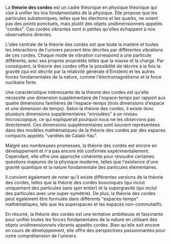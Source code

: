 La **théorie des cordes** est un cadre théorique en physique théorique qui vise à unifier les lois fondamentales de la physique. Elle propose que les particules subatomiques, telles que les électrons et les quarks, ne soient pas des points ponctuels, mais plutôt des objets unidimensionnels appelés "cordes". Ces cordes vibrantes sont si petites qu'elles échappent à nos observations directes.

L'idée centrale de la théorie des cordes est que toute la matière et toutes les interactions de l'univers peuvent être décrites par différentes vibrations de ces cordes. Chaque mode de vibration correspond à une particule différente, avec ses propres propriétés telles que la masse et la charge. Par conséquent, la théorie des cordes offre la possibilité de décrire à la fois la gravité (qui est décrite par la relativité générale d'Einstein) et les autres forces fondamentales de la nature, comme l'électromagnétisme et la force nucléaire forte.

Une caractéristique intéressante de la théorie des cordes est qu'elle nécessite une dimension supplémentaire de l'espace-temps par rapport aux quatre dimensions familières de l'espace-temps (trois dimensions d'espace et une dimension de temps). Selon la théorie des cordes, il existe donc plusieurs dimensions supplémentaires "enroulées" à un niveau microscopique, ce qui expliquerait pourquoi nous ne les observons pas directement. Ces dimensions supplémentaires sont souvent représentées dans des modèles mathématiques de la théorie des cordes par des espaces compacts appelés "variétés de Calabi-Yau".

Malgré ses nombreuses promesses, la théorie des cordes est encore en développement et n'a pas encore été confirmée expérimentalement. Cependant, elle offre une approche cohérente pour résoudre certaines questions majeures de la physique moderne, telles que l'existence d'une gravité quantique et la nature fondamentale des particules élémentaires.

Il convient également de noter qu'il existe différentes versions de la théorie des cordes, telles que la théorie des cordes bosoniques (qui inclut uniquement des particules sans spin entier) et la supergravité (qui inclut des particules avec une super-symétrie). De plus, la théorie des cordes peut également être formulée dans différents "espaces-temps" mathématiques, tels que les superspaces et les espaces non-commutatifs.

En résumé, la théorie des cordes est une tentative ambitieuse et fascinante pour unifier toutes les forces fondamentales de la nature en utilisant des objets unidimensionnels vibrants appelés cordes. Bien qu'elle soit encore en cours de développement, elle offre des perspectives passionnantes pour notre compréhension de l'univers.
